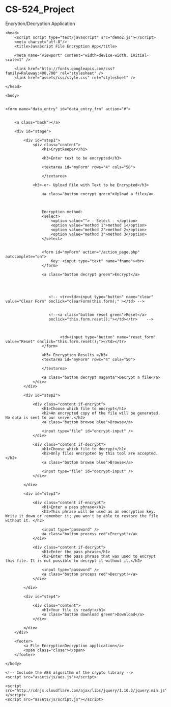 # CS-524_Project
Encrytion/Decryption Application
<!DOCTYPE html>
<html>
    
    <head>
        <script script type="text/javascript" src="demo2.js"></script>
        <meta charset="utf-8"/>
        <title>JavaScript File Encryption App</title>
        
        <meta name="viewport" content="width=device-width, initial-scale=1" />
        
        <link href="http://fonts.googleapis.com/css?family=Raleway:400,700" rel="stylesheet" />
        <link href="assets/css/style.css" rel="stylesheet" />
        
    </head>
    
    <body>

    
    <form name="data_entry" id="data_entry_frm" action="#">
        
        
        <a class="back"></a>
        
        <div id="stage">
            
            <div id="step1">
                <div class="content">
                    <h1>Cryptkeeper</h1>
                    
                 
                    
<!------------------------------------- Encryption Part ---------------------------------------------->
                     
                    <h3>Enter text to be encrypted</h3>
                    
                    <textarea id="myForm" rows="4" cols="50">
                        
                    </textarea>
                
                <h3>-or- Upload File with Text to be Encrypted</h3>
                    
                    <a class="button encrypt green">Upload a file</a>
                    
                    
                    
                    Encryption method:
                    <select>
                        <option value=""> - Select - </option>
                        <option value="method 1">method 1</option>
                        <option value="method 2">method 2</option>
                        <option value="method 3">method 3</option>
                    </select>
                    
    
                    <form id="myForm" action="/action_page.php" autocomplete="on">
                        Key: <input type="text" name="fname"><br>
                    </form>
                        
                    <a class="button decrypt green">Encrypt</a>
                    
                
                    
                        
                       <!-- <tr><td><input type="button" name="clear" value="Clear Form" onclick="clearForm(this.form);" ></td> -->
                       
                       
                       <!--<a class="button reset green">Reset</a>
                       onclick="this.form.reset();"></td></tr>    -->
                       
                       
                       
                            <td><input type="button" name="reset_form" value="Reset" onclick="this.form.reset();"></td></tr>
                    </form>
    
                    <h3> Encryption Results </h3>
                    <textarea id="myForm" rows="4" cols="50">
                        
                    </textarea>
                    
                    
<!----------------------------------  Decryption Part -------------------------------------------------->
            
                    
                    <a class="button decrypt magenta">Decrypt a file</a>
                </div>
            </div>
            
            <div id="step2">
                
                <div class="content if-encrypt">
                    <h1>Choose which file to encrypt</h1>
                    <h2>An encrypted copy of the file will be generated. No data is sent to our server.</h2>
                    <a class="button browse blue">Browse</a>
                    
                    <input type="file" id="encrypt-input" />
                </div>
                
                <div class="content if-decrypt">
                    <h1>Choose which file to decrypt</h1>
                    <h2>Only files encrypted by this tool are accepted.</h2>
                    <a class="button browse blue">Browse</a>
                    
                    <input type="file" id="decrypt-input" />
                </div>
                
            </div>
            
            <div id="step3">
                
                <div class="content if-encrypt">
                    <h1>Enter a pass phrase</h1>
                    <h2>This phrase will be used as an encryption key. Write it down or remember it; you won't be able to restore the file without it. </h2>
                    
                    <input type="password" />
                    <a class="button process red">Encrypt!</a>
                </div>
                
                <div class="content if-decrypt">
                    <h1>Enter the pass phrase</h1>
                    <h2>Enter the pass phrase that was used to encrypt this file. It is not possible to decrypt it without it.</h2>
                    
                    <input type="password" />
                    <a class="button process red">Decrypt!</a>
                </div>
                
            </div>
            
            <div id="step4">
                
                <div class="content">
                    <h1>Your file is ready!</h1>
                    <a class="button download green">Download</a>
                </div>
                
            </div>
        </div>
        
        <footer>
            <a File EncryptionDecryption application</a>
            <span class="close"></span>
        </footer>
        
    </body>
    
    <!-- Include the AES algorithm of the crypto library -->
    <script src="assets/js/aes.js"></script>
    
    <script src="http://cdnjs.cloudflare.com/ajax/libs/jquery/1.10.2/jquery.min.js"></script>
    <script src="assets/js/script.js"></script>
    
</html>

